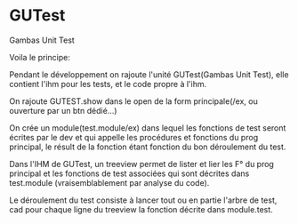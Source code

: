 GUTest
======

Gambas Unit Test

Voila le principe:

Pendant le développement on rajoute l'unité GUTest(Gambas Unit Test), 
elle contient l'ihm pour les tests, et le code propre à l'ihm.

On rajoute GUTEST.show dans le open de la form principale(/ex, ou ouverture par un btn dédié...)

On crée un module(test.module/ex) dans lequel les fonctions de test seront écrites par le dev et qui appelle les procédures et fonctions du prog principal, le résult de la fonction étant fonction du bon déroulement du test.

Dans l'IHM de GUTest, un treeview permet de lister et lier les F° du prog principal et les fonctions de test associées qui sont décrites dans test.module (vraisemblablement par analyse du code).

Le déroulement du test consiste à lancer tout ou en partie l'arbre de test, cad pour chaque ligne du treeview la fonction décrite dans module.test.
